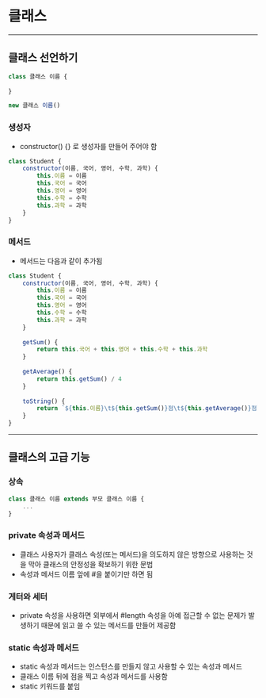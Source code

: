# 클래스

----------

## 클래스 선언하기

```javascript
class 클래스 이름 {
    
}

new 클래스 이름()
```

### 생성자

- constructor() {} 로 생성자를 만들어 주어야 함

```javascript
class Student {
    constructor(이름, 국어, 영어, 수학, 과학) {
        this.이름 = 이름
        this.국어 = 국어
        this.영어 = 영어
        this.수학 = 수학
        this.과학 = 과학
    }
}
```

### 메서드

- 메서드는 다음과 같이 추가됨

```javascript
class Student {
    constructor(이름, 국어, 영어, 수학, 과학) {
        this.이름 = 이름
        this.국어 = 국어
        this.영어 = 영어
        this.수학 = 수학
        this.과학 = 과학
    }
    
    getSum() {
        return this.국어 + this.영어 + this.수학 + this.과학
    }
    
    getAverage() {
        return this.getSum() / 4
    }
    
    toString() {
        return `${this.이름}\t${this.getSum()}점\t${this.getAverage()}점`
    }
}
```

-------------

## 클래스의 고급 기능

### 상속

```javascript
class 클래스 이름 extends 부모 클래스 이름 {
    ...
}
```

### private 속성과 메서드

- 클래스 사용자가 클래스 속성(또는 메서드)을 의도하지 않은 방향으로 사용하는 것을 막아 클래스의 안정성을 확보하기 위한 문법
- 속성과 메서드 이름 앞에 #을 붙이기만 하면 됨

### 게터와 세터

- private 속성을 사용하면 외부에서 #length 속성을 아예 접근할 수 없는 문제가 발생하기 때문에 읽고 쓸 수 있는 메서드를 만들어 제공함

### static 속성과 메서드

- static 속성과 메서드는 인스턴스를 만들지 않고 사용할 수 있는 속성과 메서드
- 클래스 이름 뒤에 점을 찍고 속성과 메서드를 사용함
- static 키워드를 붙임
